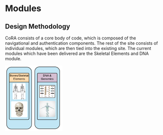 # Modules

## Design Methodology

CoRA consists of a core body of code, which is composed of the navigational and authentication components. The rest of the site consists of individual modules, which are then tied into the existing site.
The current modules which have been delivered are the Skeletal Elements and DNA module. 

![currentModules1](../images/dashboard/currentModules.png)
